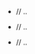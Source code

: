 [//]: # (_/_docs)



<!----------------------------------------------------------------------------->

<!-- #region | .. .. -->

<!------------------------------------------------------------------------------



--------------------------------------------------------------------------------

<:>
{
  "%": "",
  ".": "!m.md",
  "#": "#"
}
//
</:>

------------------------------------------------------------------------------->

<!-- #endregion -->

<!----------------------------------------------------------------------------->



[//]: # (_/_deps)



<!----------------------------------------------------------------------------->

<!-- #region | .. .. -->

<!-- #region | .. .. -->

<!-- #region | .. .. -->

* // ..

<!-- #endregion -->

<!-- #endregion -->

<!-- #endregion -->

<!----------------------------------------------------------------------------->



[//]: # (index)



<!----------------------------------------------------------------------------->

<!-- #region | .. .. -->

<!-- #region | .. .. -->

<!-- #region | .. .. -->

* // ..

<!-- #endregion -->

<!-- #endregion -->

<!-- #endregion -->

<!----------------------------------------------------------------------------->



[//]: # (more/_tmpl)



<!----------------------------------------------------------------------------->

<!-- #region | .. .. -->

<!-- #region | .. .. -->

<!-- #region | .. .. -->

* // ..

<!-- #endregion -->

<!-- #endregion -->

<!-- #endregion -->

<!----------------------------------------------------------------------------->



